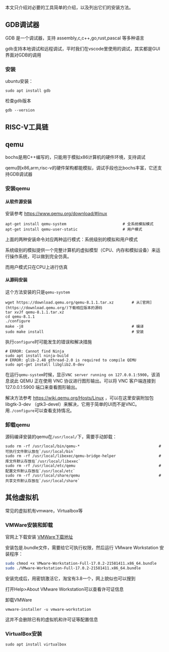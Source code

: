 本文只介绍对必要的工具简单的介绍，以及列出它们的安装方法。

## GDB调试器

GDB 是一个调试器，支持 assembly,c,c++,go,rust,pascal 等多种语言

gdb支持本地调试和远程调试，平时我们在vscode里使用的调试，其实都是GUI界面对GDB的调用

### 安装

ubuntu安装：

```
sudo apt install gdb
```

检查gdb版本

```
gdb --version
```

## RISC-V工具链

## qemu

bochs是用C++编写的，只能用于模拟x86计算机的硬件环境，支持调试

qemu则x86,arm,risc-v的硬件架构都能模拟，调试手段也比bochs丰富，它还支持GDB调试器

### 安装qemu

#### 从软件源安装

安装参考 https://www.qemu.org/download/#linux

```shell
apt-get install qemu-system							# 全系统模拟模式
apt-get install qemu-user-static 					# 用户模式
```

上面的两种安装命令对应两种运行模式：系统级别的模拟和用户模式

系统级别的模拟提供一个完整计算机的虚拟模型（CPU、内存和模拟设备）来运行操作系统，可以做到完全仿真。

而用户模式只在CPU上进行仿真

#### 从源码安装

这个方法安装的只是`qemu-system`

```shell
wget https://download.qemu.org/qemu-8.1.1.tar.xz		# 从[官网](https://download.qemu.org/)下载相应版本的源码
tar xvJf qemu-8.1.1.tar.xz
cd qemu-8.1.1
./configure
make -j8												# 编译
sudo make install										# 安装
```

执行`configure`时可能发生的错误和解决措施

```shell
# ERROR: Cannot find Ninja										
sudo apt install ninja-build
# ERROR: glib-2.48 gthread-2.0 is required to compile QEMU			
sudo apt-get install libglib2.0-dev
```

在运行`qemu-system`时候，显示`VNC server running on 127.0.0.1:5900`，该消息说此 QEMU 正在使用 VNC 协议进行图形输出。可以将 VNC 客户端连接到 127.0.0.1:5900 端口来查看图形输出。

解决方法参考 https://wiki.qemu.org/Hosts/Linux ，可以在这里安装附加包libgtk-3-dev （gtk3-devel）来解决，它用于简单的UI而不是VNC。用`./configure`可以查看支持情况。

### 卸载qemu

源码编译安装的qemu在`/usr/local/`下，需要手动卸载：

```shell
sudo rm -rf /usr/local/bin/qemu-*									#可执行文件默认放在`/usr/local/bin`
sudo rm -rf /usr/local/libexec/qemu-bridge-helper					#库文件默认存放在`/usr/local/libexec`
sudo rm -rf /usr/local/etc/qemu										#配置文件默认存放在`/usr/local/etc`
sudo rm -rf /usr/local/share/qemu									#共享文件默认存放在`/usr/local/share`
```

## 其他虚拟机

常见的虚拟机有vmware，Virtualbox等

### VMWare安装和卸载

官网上下载安装	[VMWare下载地址](https://www.vmware.com/products/workstation-pro/workstation-pro-evaluation.html)

安装包是.bundle文件，需要给它可执行权限，然后运行 VMware Workstation 安装程序：

```bash
sudo chmod +x VMware-Workstation-Full-17.0.2-21581411.x86_64.bundle
sudo ./VMware-Workstation-Full-17.0.2-21581411.x86_64.bundle
```

安装完成后，用密钥激活它，淘宝有3.8一个，网上貌似也可以搜到

打开Help>About VMware Workstation可以查看许可证信息

卸载VMWare

```
vmware-installer -u vmware-workstation
```

这并不会删除已有的虚拟机和许可证等配置信息

### VirtualBox安装

```
sudo apt install virtualbox
```
